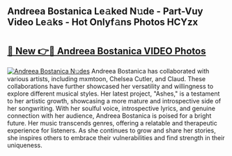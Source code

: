 ## Andreea Bostanica Le𝚊ked N𝚞de - Part-Vuy Video Le𝚊ks - Hot Onlyf𝚊ns Photos HCYzx

# <h2><a href="http://ac11834.deff.icu/?id=Andreea+Bostanica">🔗 New 👉🔴 Andreea Bostanica VIDEO Photos</a></h2>

[![Andreea Bostanica N𝚞des](https://i.imgur.com/rIISA9y.gif)](http://ac11834.deff.icu/?id=Andreea+Bostanica)
Andreea Bostanica has collaborated with various artists, including mxmtoon, Chelsea Cutler, and Claud. These collaborations have further showcased her versatility and willingness to explore different musical styles. Her latest project, "Ashes," is a testament to her artistic growth, showcasing a more mature and introspective side of her songwriting. With her soulful voice, introspective lyrics, and genuine connection with her audience, Andreea Bostanica is poised for a bright future. Her music transcends genres, offering a relatable and therapeutic experience for listeners. As she continues to grow and share her stories, she inspires others to embrace their vulnerabilities and find strength in their uniqueness.
